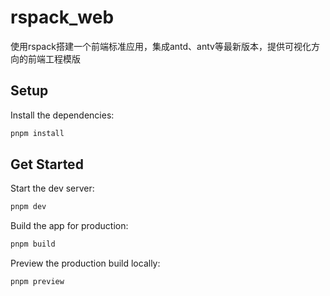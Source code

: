 # rspack_web
使用rspack搭建一个前端标准应用，集成antd、antv等最新版本，提供可视化方向的前端工程模版

## Setup

Install the dependencies:

```bash
pnpm install
```

## Get Started

Start the dev server:

```bash
pnpm dev
```

Build the app for production:

```bash
pnpm build
```

Preview the production build locally:

```bash
pnpm preview
```

